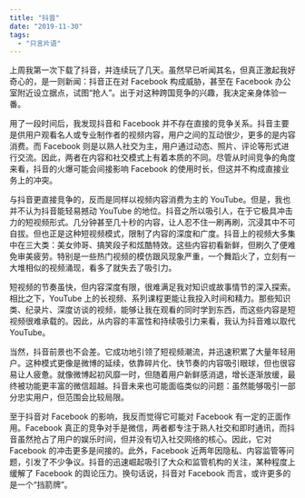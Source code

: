 ```yaml
---
title: "抖音"
date: "2019-11-30"
tags: 
  - "只言片语"
---
```


上周我第一次下载了抖音，并连续玩了几天。虽然早已听闻其名，但真正激起我好奇心的，是一则新闻：抖音正在对 Facebook 构成威胁，甚至在 Facebook 办公室附近设立据点，试图“抢人”。出于对这种跨国竞争的兴趣，我决定亲身体验一番。

用了一段时间后，我发现抖音和 Facebook 并不存在直接的竞争关系。抖音主要是供用户观看名人或专业制作者的视频内容，用户之间的互动很少，更多的是内容消费。而 Facebook 则是以熟人社交为主，用户通过动态、照片、评论等形式进行交流。因此，两者在内容和社交模式上有着本质的不同。尽管从时间竞争的角度来看，抖音的火爆可能会间接影响 Facebook 的使用时长，但这并不构成直接业务上的冲突。

与抖音更直接竞争的，反而是同样以视频内容消费为主的 YouTube。但是，我也并不认为抖音能轻易撼动 YouTube 的地位。抖音之所以吸引人，在于它极具冲击力的短视频形式。几分钟甚至几十秒的内容，让人忍不住一刷再刷，沉浸其中不可自拔。但也正是这种短视频模式，限制了内容的深度和广度。抖音上的视频大多集中在三大类：美女帅哥、搞笑段子和炫酷特效。这些内容初看新鲜，但刷久了便难免审美疲劳。特别是一些热门视频的模仿跟风现象严重，一个舞蹈火了，立刻有一大堆相似的视频涌现，看多了就失去了吸引力。

短视频的节奏虽快，但内容深度有限，很难满足我对知识或故事情节的深入探索。相比之下，YouTube 上的长视频、系列课程更能让我投入时间和精力。那些知识类、纪录片、深度访谈的视频，能够让我在观看的同时学到东西，而这些内容是短视频很难承载的。因此，从内容的丰富性和持续吸引力来看，我认为抖音难以取代 YouTube。

当然，抖音前景也不会差。它成功地引领了短视频潮流，并迅速积累了大量年轻用户。这种模式更像是微博的延续，依靠碎片化、快节奏的内容吸引眼球，但也很容易让人疲惫。就像微博起初风靡一时，但随着用户新鲜感消退，增长逐渐放缓，最终被功能更丰富的微信超越。抖音未来也可能面临类似的问题：虽然能够吸引一部分忠实用户，但范围会比较局限。

至于抖音对 Facebook 的影响，我反而觉得它可能对 Facebook 有一定的正面作用。Facebook 真正的竞争对手是微信，两者都专注于熟人社交和即时通讯，而抖音虽然抢占了用户的娱乐时间，但并没有切入社交网络的核心。因此，它对 Facebook 的冲击更多是间接的。此外，Facebook 近两年因隐私、内容监管等问题，引发了不少争议。抖音的迅速崛起吸引了大众和监管机构的关注，某种程度上缓解了 Facebook 的舆论压力。换句话说，抖音对 Facebook 而言，或许更多的是一个“挡箭牌”。
